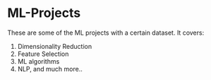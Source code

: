 # ML-Projects

These are some of the ML projects with a certain dataset. It covers:

1. Dimensionality Reduction
2. Feature Selection
3. ML algorithms
4. NLP, and much more..

